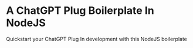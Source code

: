 # A ChatGPT Plug Boilerplate In NodeJS

Quickstart your ChatGPT Plug In development with this NodeJS boilerplate
